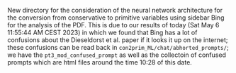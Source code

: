 New directory for the consideration of the neural network architecture for the conversion from conservative to primitive variables using sidebar Bing for the analysis of the PDF. This is due to our results of today (Sat May  6 11:55:44 AM CEST 2023) in which we found that Bing has a lot of confusions about the Dieseldorst et al. paper if it looks it up on the internet; these confusions can be read back in `con2prim_ML/chat/abhorted_prompts/`; we have the `pt3_mod_confused_prompt` as well as the collectoin of confused prompts which are html files around the time 10:28 of this date.